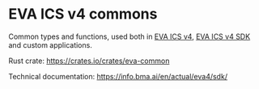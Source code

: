 # EVA ICS v4 commons

Common types and functions, used both in [EVA ICS
v4](https://github.com/eva-ics/eva4), [EVA ICS v4
SDK](https://github.com/eva-ics/eva4-sdk) and custom applications.

Rust crate: <https://crates.io/crates/eva-common>

Technical documentation: <https://info.bma.ai/en/actual/eva4/sdk/>
